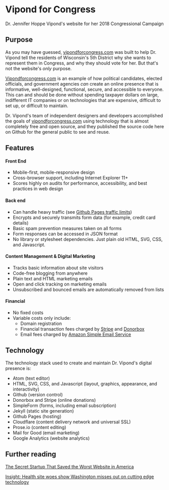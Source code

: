# Vipond for Congress
Dr. Jennifer Hoppe Vipond's website for her 2018 Congressional Campaign

## Purpose
As you may have guessed, [vipondforcongress.com](https://vipondforcongress.com) was built to help Dr. Vipond tell the residents of Wisconsin's 5th District why she wants to represent them in Congress, and why they should vote for her. But that's not the website's _only_ purpose.

[Vipondforcongress.com](https://vipondforcongress.com) is an example of how political candidates, elected officials, and government agencies _can_ create an online presence that is informative, well-designed, functional, secure, and accessible to everyone. This can and should be done without spending taxpayer dollars on large, indifferent IT companies or on technologies that are expensive, difficult to set up, or difficult to maintain.

Dr. Vipond's team of independent designers and developers accomplished the goals of [vipondforcongress.com](https://vipondforcongress.com) using technology that is almost completely free and open source, and they published the source code here on Github for the general public to see and reuse.

## Features
#### Front End
- Mobile-first, mobile-responsive design
- Cross-browser support, including Internet Explorer 11+
- Scores highly on audits for performance, accessibility, and best practices in web design

#### Back end
- Can handle heavy traffic (see [Github Pages traffic limits](link))
- Encrypts and securely transmits form data (for example, credit card details)
- Basic spam prevention measures taken on all forms
- Form responses can be accessed in JSON format
- No library or stylesheet dependencies. Just plain old HTML, SVG, CSS, and Javascript.

#### Content Management & Digital Marketing
- Tracks basic information about site visitors
- Code-free blogging from anywhere
- Plain text and HTML marketing emails
- Open and click tracking on marketing emails
- Unsubscribed and bounced emails are automatically removed from lists

#### Financial
- No fixed costs
- Variable costs only include:
    - Domain registration
    - Financial transaction fees charged by [Stripe](link) and [Donorbox](link)
    - Email fees charged by [Amazon Simple Email Service](link)

## Technology
The technology stack used to create and maintain Dr. Vipond's digital presence is:
- Atom (text editor)
- HTML, SVG, CSS, and Javascript (layout, graphics, appearance, and interactivity)
- Github (version control)
- Donorbox and Stripe (online donations)
- SimpleForm (forms, including email subscription)
- Jekyll (static site generation)
- Github Pages (hosting)
- Cloudflare (content delivery network and universal SSL)
- Prose.io (content editing)
- Mail for Good (email marketing)
- Google Analytics (website analytics)

## Further reading
[The Secret Startup That Saved the Worst Website in America](https://www.theatlantic.com/technology/archive/2015/07/the-secret-startup-saved-healthcare-gov-the-worst-website-in-america/397784/)

[Insight: Health site woes show Washington misses out on cutting edge technology](https://www.reuters.com/article/us-usa-healthcare-contracting-insight/insight-health-site-woes-show-washington-misses-out-on-cutting-edge-technology-idUSBRE9AI05S20131119)
